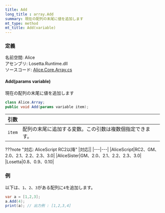 ```yaml
---
title: Add
long_title : array.Add
summary: 現在の配列の末尾に値を追加します
mt_type: method
mt_title: Add(variable)
---
```


### 定義
名前空間: Alice<br/>
アセンブリ: Losetta.Runtime.dll<br/>
ソースコード: [Alice.Core.Array.cs](https://github.com/WSOFT-Project/Losetta/blob/master/Losetta.Runtime/Core/Extension/Alice.Core.Array.cs)

#### Add(params variable)

現在の配列の末尾に値を追加します

```cs title="AliceScript"
class Alice.Array;
public void Add(params variable item);
```

|引数| |
|-|-|
|`item`|配列の末尾に追加する変数。この引数は複数個指定できます。|

???note "対応: AliceScript RC2以降"
    |対応||
    |---|---|
    |AliceScript|RC2、GM、2.0、2.1、2.2、2.3、3.0|
    |AliceSister|GM、2.0、2.1、2.2、2.3、3.0|
    |Losetta|0.8、0.9、0.10|

### 例
以下は、`1`、`2`、`3`がある配列に`4`を追加します。

```cs title="AliceScript"
var a = [1,2,3];
a.Add(4);
print(a); // 出力例 : [1,2,3,4]
```
